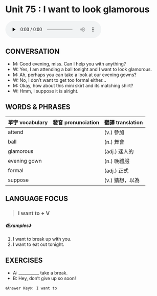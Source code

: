 # Unit 75 : I want to look glamorous

<audio controls preload="none">
  <source src="https://channelplus.ner.gov.tw/api/audio/5ad2e625f95e3500064f432b">
</audio>

## CONVERSATION
* M: Good evening, miss. Can I help you with anything? 
* W: Yes, I am attending a ball tonight and I want to look glamorous. 
* M: Ah, perhaps you can take a look at our evening gowns? 
* W: No, I don’t want to get too formal either… 
* M: Okay, how about this mini skirt and its matching shirt? 
* W: Hmm, I suppose it is alright.

## WORDS & PHRASES
單字 vocabulary|發音 pronunciation|翻譯 translation
---|---|---
attend||(v.) 參加
ball||(n.) 舞會
glamorous||(adj.) 迷人的
evening gown||(n.) 晚禮服
formal||(adj.) 正式
suppose||(v.) 猜想，以為

## LANGUAGE FOCUS 
> <h3>I want to + V</h3>

##### 《Examples》
1. I want to break up with you.
2. I want to eat out tonight.

## EXERCISES 
* A: __________ take a break.
* B: Hey, don’t give up so soon!

`《Answer Key》: I want to`